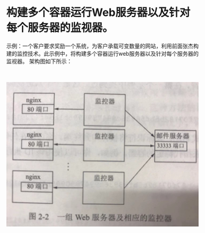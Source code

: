 # 构建多个容器运行Web服务器以及针对每个服务器的监视器。
示例：一个客户要求奖励一个系统，为客户承载可变数量的网站，利用前面张杰构建的监控技术。此示例中，将构建多个容器运行web服务器以及针对每个服务器的监视器。
架构图如下所示：

<br>

![](/assets/架构图.jpeg)